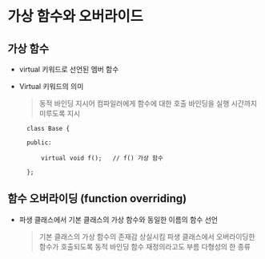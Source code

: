 # 가상 함수와 오버라이드


## 가상 함수

- virtual 키워드로 선언된 멤버 함수

- Virtual 키워드의 의미

    > 동적 바인딩 지시어
    > 컴파일러에게 함수에 대한 호출 바인딩을 실행 시간까지 미루도록 지시

        class Base {

        public:

            virtual void f();   // f() 가상 함수

        };



## 함수 오버라이딩 (function overriding)

- 파생 클래스에서 기본 클래스의 가상 함수와 동일한 이름의 함수 선언

    > 기본 클래스의 가상 함수의 존재감 상실시킴
    > 파생 클래스에서 오버라이딩한 함수가 호출되도록 동적 바인딩
    > 함수 재정의라고도 부름
    > 다형성의 한 종류